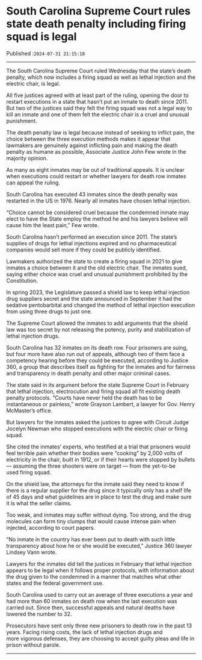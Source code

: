 # South Carolina Supreme Court rules state death penalty including firing squad is legal

Published :`2024-07-31 21:15:18`

---

The South Carolina Supreme Court ruled Wednesday that the state’s death penalty, which now includes a firing squad as well as lethal injection and the electric chair, is legal.

All five justices agreed with at least part of the ruling, opening the door to restart executions in a state that hasn’t put an inmate to death since 2011. But two of the justices said they felt the firing squad was not a legal way to kill an inmate and one of them felt the electric chair is a cruel and unusual punishment.

The death penalty law is legal because instead of seeking to inflict pain, the choice between the three execution methods makes it appear that lawmakers are genuinely against inflicting pain and making the death penalty as humane as possible, Associate Justice John Few wrote in the majority opinion.

As many as eight inmates may be out of traditional appeals. It is unclear when executions could restart or whether lawyers for death row inmates can appeal the ruling.

South Carolina has executed 43 inmates since the death penalty was restarted in the US in 1976. Nearly all inmates have chosen lethal injection.

“Choice cannot be considered cruel because the condemned inmate may elect to have the State employ the method he and his lawyers believe will cause him the least pain,” Few wrote.

South Carolina hasn’t performed an execution since 2011. The state’s supplies of drugs for lethal injections expired and no pharmaceutical companies would sell more if they could be publicly identified.

Lawmakers authorized the state to create a firing squad in 2021 to give inmates a choice between it and the old electric chair. The inmates sued, saying either choice was cruel and unusual punishment prohibited by the Constitution.

In spring 2023, the Legislature passed a shield law to keep lethal injection drug suppliers secret and the state announced in September it had the sedative pentobarbital and changed the method of lethal injection execution from using three drugs to just one.

The Supreme Court allowed the inmates to add arguments that the shield law was too secret by not releasing the potency, purity and stabilization of lethal injection drugs.

South Carolina has 32 inmates on its death row. Four prisoners are suing, but four more have also run out of appeals, although two of them face a competency hearing before they could be executed, according to Justice 360, a group that describes itself as fighting for the inmates and for fairness and transparency in death penalty and other major criminal cases.

The state said in its argument before the state Supreme Court in February that lethal injection, electrocution and firing squad all fit existing death penalty protocols. “Courts have never held the death has to be instantaneous or painless,” wrote Grayson Lambert, a lawyer for Gov. Henry McMaster’s office.

But lawyers for the inmates asked the justices to agree with Circuit Judge Jocelyn Newman who stopped executions with the electric chair or firing squad.

She cited the inmates’ experts, who testified at a trial that prisoners would feel terrible pain whether their bodies were “cooking” by 2,000 volts of electricity in the chair, built in 1912, or if their hearts were stopped by bullets — assuming the three shooters were on target — from the yet-to-be used firing squad.

On the shield law, the attorneys for the inmate said they need to know if there is a regular supplier for the drug since it typically only has a shelf life of 45 days and what guidelines are in place to test the drug and make sure it is what the seller claims.

Too weak, and inmates may suffer without dying. Too strong, and the drug molecules can form tiny clumps that would cause intense pain when injected, according to court papers.

“No inmate in the country has ever been put to death with such little transparency about how he or she would be executed,” Justice 360 lawyer Lindsey Vann wrote.

Lawyers for the inmates did tell the justices in February that lethal injection appears to be legal when it follows proper protocols, with information about the drug given to the condemned in a manner that matches what other states and the federal government use.

South Carolina used to carry out an average of three executions a year and had more than 60 inmates on death row when the last execution was carried out. Since then, successful appeals and natural deaths have lowered the number to 32.

Prosecutors have sent only three new prisoners to death row in the past 13 years. Facing rising costs, the lack of lethal injection drugs and more vigorous defenses, they are choosing to accept guilty pleas and life in prison without parole.

---

